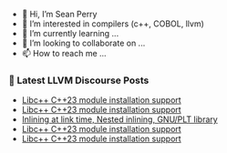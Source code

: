 - 👋 Hi, I’m Sean Perry
- 👀 I’m interested in compilers (c++, COBOL, llvm)
- 🌱 I’m currently learning ...
- 💞️ I’m looking to collaborate on ...
- 📫 How to reach me ...

<!---
s66perry/s66perry is a ✨ special ✨ repository because its `README.md` (this file) appears on your GitHub profile.
You can click the Preview link to take a look at your changes.
--->
### 📕 Latest LLVM Discourse Posts

<!-- DISCOURSE-LLVM:START -->
- [Libc++ C++23 module installation support](https://discourse.llvm.org/t/libc-c-23-module-installation-support/77061#post_5)
- [Libc++ C++23 module installation support](https://discourse.llvm.org/t/libc-c-23-module-installation-support/77061#post_4)
- [Inlining at link time, Nested inlining, GNU/PLT library](https://discourse.llvm.org/t/inlining-at-link-time-nested-inlining-gnu-plt-library/77051#post_2)
- [Libc++ C++23 module installation support](https://discourse.llvm.org/t/libc-c-23-module-installation-support/77061#post_3)
- [Libc++ C++23 module installation support](https://discourse.llvm.org/t/libc-c-23-module-installation-support/77061#post_2)
<!-- DISCOURSE-LLVM:END -->

